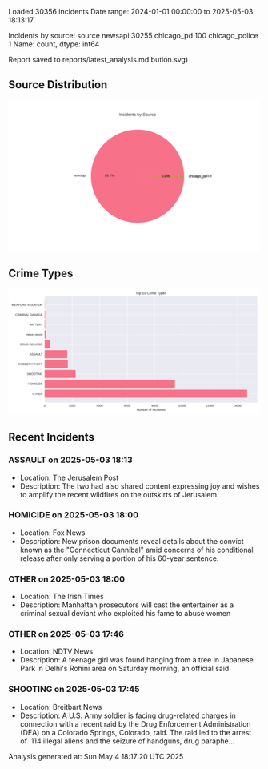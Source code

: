 
Loaded 30356 incidents
Date range: 2024-01-01 00:00:00 to 2025-05-03 18:13:17

Incidents by source:
source
newsapi           30255
chicago_pd          100
chicago_police        1
Name: count, dtype: int64

Report saved to reports/latest_analysis.md
bution.svg)

## Source Distribution
![Source Distribution](images/source_distribution.svg)

## Crime Types
![Crime Types](images/crime_types.svg)

## Recent Incidents

### ASSAULT on 2025-05-03 18:13
- Location: The Jerusalem Post
- Description: The two had also shared content expressing joy and wishes to amplify the recent wildfires on the outskirts of Jerusalem.


### HOMICIDE on 2025-05-03 18:00
- Location: Fox News
- Description: New prison documents reveal details about the convict known as the "Connecticut Cannibal" amid concerns of his conditional release after only serving a portion of his 60-year sentence.


### OTHER on 2025-05-03 18:00
- Location: The Irish Times
- Description: Manhattan prosecutors will cast the entertainer as a criminal sexual deviant who exploited his fame to abuse women


### OTHER on 2025-05-03 17:46
- Location: NDTV News
- Description: A teenage girl was found hanging from a tree in Japanese Park in Delhi&#039;s Rohini area on Saturday morning, an official said.


### SHOOTING on 2025-05-03 17:45
- Location: Breitbart News
- Description: A U.S. Army soldier is facing drug-related charges in connection with a recent raid by the Drug Enforcement Administration (DEA) on a Colorado Springs, Colorado, raid. The raid led to the arrest of  114 illegal aliens and the seizure of handguns, drug paraphe…

Analysis generated at: Sun May  4 18:17:20 UTC 2025
